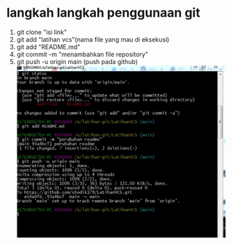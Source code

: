 # langkah langkah penggunaan git
1. git clone "isi link"
2. git add "latihan vcs"(nama file yang mau di eksekusi)
3. git add "README.md"
4. git commit -m "menambahkan file repository"
5. git push -u origin main (push pada github)
![gambar 1](tutor.JPG)

